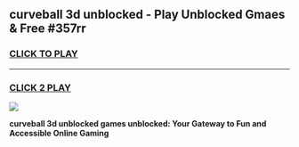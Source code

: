 
## curveball 3d unblocked - Play Unblocked Gmaes & Free #357rr
<h3>
<a href="https://news.freeplayer.one?title=curveball_3d_unblocked&ref=03M">CLICK TO PLAY</a></h3>
<hr>

<h3>
<a href="https://news.freeplayer.one?title=curveball_3d_unblocked&ref=03M">CLICK 2 PLAY</a>
  
</h3>

<a href="https://news.freeplayer.one?title=curveball_3d_unblocked&ref=03M"><img src="https://clearcache.store/games.png"></a>


**curveball 3d unblocked games unblocked: Your Gateway to Fun and Accessible Online Gaming**
